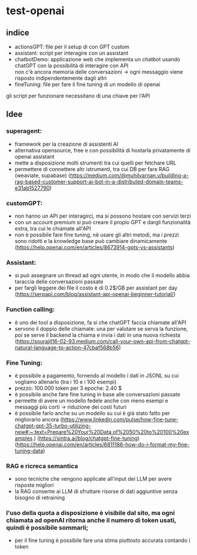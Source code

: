 # test-openai
## indice
- actionsGPT: file per il setup di con GPT custom
- assistant: script per interagire con un assistant
- chatbotDemo: applicazione web che implementa un chatbot usando chatGPT con la possibilità di interagire con API  
    non c'è ancora memoria delle conversazioni -> ogni messaggio viene risposto indipendentemente dagli altri
- fineTuning: file per fare il fine tuning di un modello di openai

gli script per funzionare necessitano di una chiave per l'API

## Idee
### superagent:
- framework per la creazione di assistenti AI
- alternativa opensource, free e con possibilità di hostarla privatamente di openai assistant
- mette a disposizione molti strumenti tra cui quelli per fetchare URL 
- permettere di connettere altr istrumenti, tra cui DB per fare RAG (weaviate, supabase)
    (https://medium.com/@muhilvarnan.v/building-a-rag-based-customer-support-ai-bot-in-a-distributed-domain-teams-e31ab1527790)
### customGPT:
- non hanno un API per interagirci, ma si possono hostare con servizi terzi
- con un account premium si può creare il propio GPT e dargli funzionalità extra, tra cui le chiamate all'API
- non è possibile fare fine tuning, nè usare gli altri metodi, ma i prezzi sono ridotti e la knowledge base può cambiare dinamicamente   
    (https://help.openai.com/en/articles/8673914-gpts-vs-assistants)
### Assistant:
- si può assegnare un thread ad ogni utente, in modo che il modello abbia taraccia delle conversazioni passate 
- per fargli leggere dei file il costo è di 0.2$/GB per assistant per day  
    (https://serpapi.com/blog/assistant-api-openai-beginner-tutorial/)  
### Function calling:
- è uno dei tool a disposizione, fa si che chatGPT faccia chiamate all'API 
- servono il doppio delle chiamate: una per valutare se serva la funzione, poi se serve il backend la chiama e invia i dati in una nuova richiesta
    (https://sourajit16-02-93.medium.com/call-your-own-api-from-chatgpt-natural-language-to-action-47cbaf568b56)    
### Fine Tuning:
- è possibile a pagamento, fornendo al modello i dati in JSONL su cui vogliamo allenarlo (tra i 10 e i 100 esempi) 
- prezzo: 100.000 token per 3 epoche: 2.40 $ 
- è possibile anche fare fine tuning in base alle conversazioni passate 
- permette di avere un modello fedele anche con meno esempi e messaggi più corti -> riduzione dei costi futuri 
- è possibile farlo anche su un modello su cui è già stato fatto per migliorarlo ancora 
    (https://www.linkedin.com/pulse/how-fine-tune-chatgpt-gpt-35-turbo-utilizing-new#:~:text=Prepare%20Your%20Data,of%2050%20to%20100%20examples.)
    (https://sintra.ai/blog/chatgpt-fine-tuning)
    (https://help.openai.com/en/articles/6811186-how-do-i-format-my-fine-tuning-data)
### RAG e ricreca semantica
- sono tecniche che vengono applicate all'input dei LLM per avere risposte migliori
- la RAG consente ai LLM di sfruttare risorse di dati aggiuntive senza bisogno di retraining
### l'uso della quota a disposizione è visibile dal sito, ma ogni chiamata ad openAI ritorna anche il numero di token usati, quindi è possibile sommarli;
- per il fine tuning è possibile fare una stima piuttosto accurata contando i token
